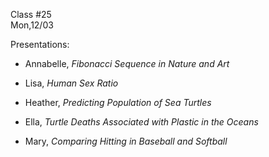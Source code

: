 <div class="lecture1">

<div class="column_date">
<p markdown="block">

Class #25 <br>
Mon,12/03

</p>
</div>
<div class="column_materials">
<p markdown="block">

Presentations:

- Annabelle, _Fibonacci Sequence in Nature and Art_

- Lisa, _Human Sex Ratio_

- Heather, _Predicting Population of Sea Turtles_

- Ella, _Turtle Deaths Associated with Plastic in the Oceans_

- Mary, _Comparing Hitting in Baseball and Softball_


</p>
</div>

<div class="column_assign">
<p markdown="block">



</p>
</div>

</div>
